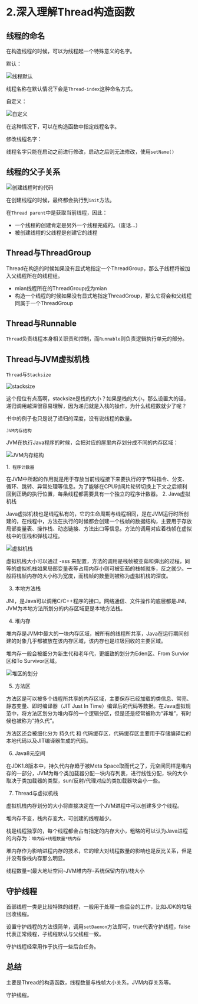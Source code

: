 # 2.深入理解Thread构造函数
## 线程的命名
在构造线程的时候，可以为线程起一个特殊意义的名字。

默认：

![线程默认](https://tva2.sinaimg.cn/large/005VwC5mly1g89m775ma1j30dl04gq3s.jpg)

线程名称在默认情况下会是`Thread-index`这种命名方式。

自定义：

![自定义](https://tvax1.sinaimg.cn/large/005VwC5mly1g89m8tshbpj30gl03qmxz.jpg)

在这种情况下，可以在构造函数中指定线程名字。

修改线程名字：

线程名字只能在启动之前进行修改，启动之后则无法修改，使用`setName()`

## 线程的父子关系

![创建线程时的代码](https://tvax1.sinaimg.cn/large/005VwC5mly1g89mc4nnhdj30jc05kdho.jpg)

在创建线程的时候，最终都会执行到`init`方法。

在`Thread parent`中是获取当前线程，因此：
* 一个线程的创建肯定是另外一个线程完成的。（废话...）
* 被创建线程的父线程是创建它的线程

## Thread与ThreadGroup

Thread在构造的时候如果没有显式地指定一个ThreadGroup，那么子线程将被加入父线程所在的线程组。

* mian线程所在的ThreadGroup成为mian
* 构造一个线程的时候如果没有显式地指定ThreadGroup，那么它将会和父线程同属于一个ThreadGroup

## Thread与Runnable

`Thread`负责线程本身相关职责和控制，而`Runnable`则负责逻辑执行单元的部分。

## Thread与JVM虚拟机栈

`Thread`与`Stacksize`

![stacksize](https://tva2.sinaimg.cn/large/005VwC5mly1g89mrfp4oij30p10dzn7l.jpg)

这个段位有点高啊，stacksize是栈的大小？如果是栈的大小，那么设置大的话，递归调用越深很容易理解，因为递归就是入栈的操作，为什么线程数就少了呢？

书中的例子也只是说了递归的深度，没有说线程的数量。


`JVM内存结构`

JVM在执行Java程序的时候，会把对应的屋里内存划分成不同的内存区域：

![JVM内存结构](https://tva3.sinaimg.cn/large/005VwC5mly1g89n0zpoe7j309v06eq4j.jpg)

1.` 程序计数器`

在JVM中所起的作用就是用于存放当前线程接下来要执行的字节码指令、分支、循环、跳转、异常处理等信息。为了能够在CPU时间片轮转切换上下文之后顺利回到正确的执行位置，每条线程都需要具有一个独立的程序计数器。
2. Java虚拟机栈

Java虚拟机栈也是线程私有的，它的生命周期与线程相同，是在JVM运行时所创建的，在线程中，方法在执行的时候都会创建一个栈帧的数据结构，主要用于存放局部变量表、操作栈、动态链接、方法出口等信息。方法的调用对应着栈帧在虚拟栈中的压栈和弹栈过程。

![虚拟机栈](https://tvax1.sinaimg.cn/large/005VwC5mly1g89nc9iohnj30ls0bhdlp.jpg)

虚拟机栈大小可以通过 -xss 来配置，方法的调用是栈帧被亚茹和弹出的过程，同等的虚拟机栈如果局部变量表等占用内存小则可被亚茹的栈帧就多，反之就少。一般将栈帧内存的大小称为宽度，而栈帧的数量则被称为虚拟机栈的深度。

3. 本地方法栈

JNI，是Java可以调用C/C++程序的接口。网络通信、文件操作的底层都是JNI，JVM为本地方法所划分的内存区域更是本地方法栈。

4. 堆内存

堆内存是JVM中最大的一块内存区域，被所有的线程所共享，Java在运行期间创建的对象几乎都被放在该内存区域，该内存也是垃圾回收的主要区域。

堆内存一般会被细分为新生代和老年代，更细致的划分为Eden区、From Survior区和To Survivor区域。

![堆区的划分](https://tva2.sinaimg.cn/large/005VwC5mly1g89njsmnisj30a306075v.jpg)

5. 方法区

方法区是可以被多个线程所共享的内存区域，主要保存已经加载的类信息、常亮、静态变量、即时编译器（JIT Just In Time）编译后的代码等数据。在Java虚拟规范中，将方法区划分为堆内存的一个逻辑分区，但是还是经常被称为“非堆”，有时候也被称为“持久代”。

方法区还会被细化分为 持久代 和 代码缓存区，代码缓存区主要用于存储编译后的本地代码以及JIT编译器生成的代码。

6. Java8元空间

在JDK1.8版本中，持久代内存趋于被Meta Space取而代之了，元空间同样是堆内存的一部分，JVM为每个类加载器分配一块内存列表，进行线性分配，块的大小取决于类加载器的类型，sun/反射/代理对应的类加载器块会小一些。

7. Thread与虚拟机栈

虚拟机栈内存划分的大小将直接决定在一个JVM进程中可以创建多少个线程。

堆内存不变，栈内存变大，可创建的线程越少。

栈是线程独享的，每个线程都会占有指定的内存大小，粗略的可以认为Java进程的内存为：`堆内存+线程数量*栈内存`

堆内存作为影响进程内存的技术，它的增大对线程数量的影响也是反比关系，但是并没有像栈内存那么明显。

线程数量=(最大地址空间-JVM堆内存-系统保留内存)/栈大小

## 守护线程
首部线程一类是比较特殊的线程，一般用于处理一些后台的工作，比如JDK的垃圾回收线程。

设置守护线程的方法很简单，调用`setDaemon`方法即可，true代表守护线程，false代表正常线程，子线程默认与父线程一致。

守护线程经常用作于执行一些后台任务。

## 总结
主要是Thread的构造函数，线程数量与栈帧大小关系，JVM内存关系等。

守护线程。
